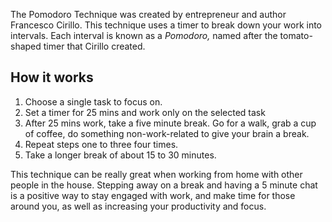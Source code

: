 The Pomodoro Technique was created by entrepreneur and author Francesco Cirillo. This technique uses a timer to break down your work into intervals. Each interval is known as a _Pomodoro,_ named after the tomato-shaped timer that Cirillo created. 
## How it works
1. Choose a single task to focus on. 
2. Set a timer for 25 mins and work only on the selected task
3. After 25 mins work, take a five minute break.  Go for a walk, grab a cup of coffee, do something non-work-related to give your brain a break.
4. Repeat steps one to three four times.
5. Take a longer break of about 15 to 30 minutes.

This technique can be really great when working from home with other people in the house.  Stepping away on a break and having a 5 minute chat is a positive way to stay engaged with work, and make time for those around you, as well as increasing your productivity and focus.
